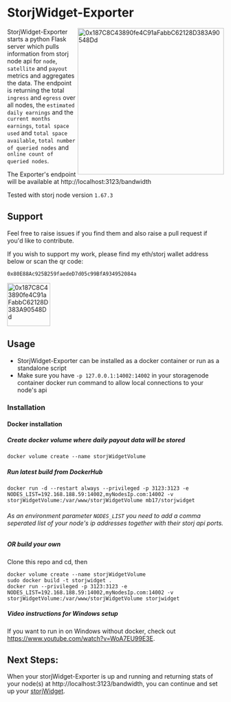 # StorjWidget-Exporter

<img src="https://github.com/striker43/storjWidget-exporter/blob/main/widget.png?raw=true" alt="0x187C8C43890fe4C91aFabbC62128D383A90548Dd" hight=340 width=340 align="right"/> 

StorjWidget-Exporter starts a python Flask server which pulls information from storj node api for `node`, `satellite` and `payout` metrics and aggregates the data. The endpoint is returning the total `ingress` and `egress` over all nodes, the `estimated daily earnings` and the `current months earnings`, `total space used` and `total space available`, `total number of queried nodes` and `online count of queried nodes`.

The Exporter's endpoint will be available at http://localhost:3123/bandwidth

Tested with storj node version `1.67.3`

## Support
Feel free to raise issues if you find them and also raise a pull request if you'd like to contribute.

If you wish to support my work, please find my eth/storj wallet address below or scan the qr code:

`0x80E88Ac925B259faedeD7d05c99BfA934952084a`

<img src="wallet_qr.png" alt="0x187C8C43890fe4C91aFabbC62128D383A90548Dd" hight=100 width=100/> 

## Usage

* StorjWidget-Exporter can be installed as a docker container or run as a standalone script
* Make sure you have `-p 127.0.0.1:14002:14002` in your storagenode container docker run command to allow local connections to your node's api

### Installation
#### Docker installation
##### Create docker volume where daily payout data will be stored

    docker volume create --name storjWidgetVolume
    
##### Run latest build from DockerHub

    docker run -d --restart always --privileged -p 3123:3123 -e NODES_LIST=192.168.188.59:14002,myNodesIp.com:14002 -v storjWidgetVolume:/var/www/storjWidgetVolume mb17/storjwidget 
       
###### As an environment parameter `NODES_LIST` you need to add a comma seperated list of your node's ip addresses together with their storj api ports.
    
##### OR build your own
Clone this repo and cd, then

    docker volume create --name storjWidgetVolume
    sudo docker build -t storjwidget .
    docker run --privileged -p 3123:3123 -e NODES_LIST=192.168.188.59:14002,myNodesIp.com:14002 -v storjWidgetVolume:/var/www/storjWidgetVolume storjwidget 

##### Video instructions for Windows setup
If you want to run in on Windows without docker, check out https://www.youtube.com/watch?v=WoA7EU99E3E.

## Next Steps:
When your storjWidget-Exporter is up and running and returning stats of your node(s) at http://localhost:3123/bandwidth, you can continue and set up your [storjWidget](https://github.com/striker43/storjWidget).



